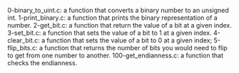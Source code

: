 0-binary_to_uint.c: a function that converts a binary number to an unsigned int.
1-print_binary.c: a function that prints the binary representation of a number.
2-get_bit.c: a function that return the value of a bit at a given index.
3-set_bit.c: a function that sets the value of a bit to 1 at a given index.
4-clear_bit.c: a function that sets the value of a bit to 0 at a given index;
5-flip_bits.c: a function that returns the number of bits you would need to flip to get from one number to another.
100-get_endianness.c: a function that checks the endianness.
